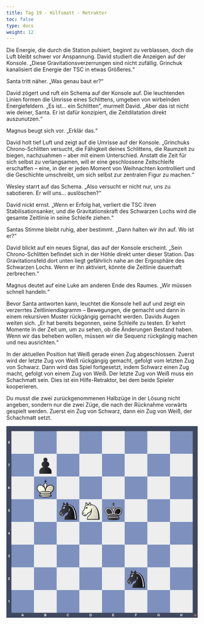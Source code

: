 ```yaml
---
title: Tag 19 - Hilfsmatt - Retraktor
toc: false
type: docs
weight: 12
---
```

Die Energie, die durch die Station pulsiert, beginnt zu verblassen, doch die Luft bleibt schwer vor Anspannung. David studiert die Anzeigen auf der Konsole. „Diese Gravitationsverzerrungen sind nicht zufällig. Grinchuk kanalisiert die Energie der TSC in etwas Größeres.“

Santa tritt näher. „Was genau baut er?“

David zögert und ruft ein Schema auf der Konsole auf. Die leuchtenden Linien formen die Umrisse eines Schlittens, umgeben von wirbelnden Energiefeldern. „Es ist... ein Schlitten“, murmelt David. „Aber das ist nicht wie deiner, Santa. Er ist dafür konzipiert, die Zeitdilatation direkt auszunutzen.“

Magnus beugt sich vor. „Erklär das.“

David holt tief Luft und zeigt auf die Umrisse auf der Konsole. „Grinchuks Chrono-Schlitten versucht, die Fähigkeit deines Schlittens, die Raumzeit zu biegen, nachzuahmen – aber mit einem Unterschied. Anstatt die Zeit für sich selbst zu verlangsamen, will er eine geschlossene Zeitschleife erschaffen – eine, in der er jeden Moment von Weihnachten kontrolliert und die Geschichte umschreibt, um sich selbst zur zentralen Figur zu machen.“

Wesley starrt auf das Schema. „Also versucht er nicht nur, uns zu sabotieren. Er will uns... auslöschen?“

David nickt ernst. „Wenn er Erfolg hat, verliert die TSC ihren Stabilisationsanker, und die Gravitationskraft des Schwarzen Lochs wird die gesamte Zeitlinie in seine Schleife ziehen.“

Santas Stimme bleibt ruhig, aber bestimmt. „Dann halten wir ihn auf. Wo ist er?“

David blickt auf ein neues Signal, das auf der Konsole erscheint. „Sein Chrono-Schlitten befindet sich in der Höhle direkt unter dieser Station. Das Gravitationsfeld dort unten liegt gefährlich nahe an der Ergosphäre des Schwarzen Lochs. Wenn er ihn aktiviert, könnte die Zeitlinie dauerhaft zerbrechen.“

Magnus deutet auf eine Luke am anderen Ende des Raumes. „Wir müssen schnell handeln.“

Bevor Santa antworten kann, leuchtet die Konsole hell auf und zeigt ein verzerrtes Zeitliniendiagramm – Bewegungen, die gemacht und dann in einem rekursiven Muster rückgängig gemacht werden. Davids Augen weiten sich. „Er hat bereits begonnen, seine Schleife zu testen. Er kehrt Momente in der Zeit um, um zu sehen, ob die Änderungen Bestand haben. Wenn wir das beheben wollen, müssen wir die Sequenz rückgängig machen und neu ausrichten.“

In der aktuellen Position hat Weiß gerade einen Zug abgeschlossen. Zuerst wird der letzte Zug von Weiß rückgängig gemacht, gefolgt vom letzten Zug von Schwarz. Dann wird das Spiel fortgesetzt, indem Schwarz einen Zug macht, gefolgt von einem Zug von Weiß. Der letzte Zug von Weiß muss ein Schachmatt sein. Dies ist ein Hilfe-Retraktor, bei dem beide Spieler kooperieren.

Du musst die zwei zurückgenommenen Halbzüge in der Lösung nicht angeben, sondern nur die zwei Züge, die nach der Rücknahme vorwärts gespielt werden. Zuerst ein Zug von Schwarz, dann ein Zug von Weiß, der Schachmatt setzt. 


![Stellung Tag 19](/2024/day19.jpg "8/1p6/1K6/2nNk3/8/8/5n2/8 b - - 0 1")

